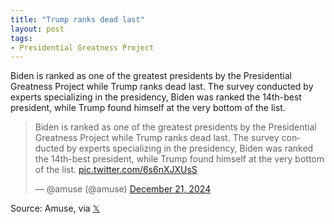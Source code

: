 ```yaml
---
title: "Trump ranks dead last"
layout: post
tags:
- Presidential Greatness Project
---
```


Biden is ranked as one of the greatest presidents by the Presidential Greatness Project while Trump ranks dead last. The survey conducted by experts specializing in the presidency, Biden was ranked the 14th-best president, while Trump found himself at the very bottom of the list.

<blockquote class="twitter-tweet"><p lang="en" dir="ltr">Biden is ranked as one of the greatest presidents by the Presidential Greatness Project while Trump ranks dead last. The survey conducted by experts specializing in the presidency, Biden was ranked the 14th-best president, while Trump found himself at the very bottom of the list. <a href="https://t.co/6s6nXJXUsS">pic.twitter.com/6s6nXJXUsS</a></p>&mdash; @amuse (@amuse) <a href="https://twitter.com/amuse/status/1870559804487524683?ref_src=twsrc%5Etfw">December 21, 2024</a></blockquote> <script async src="https://platform.twitter.com/widgets.js" charset="utf-8"></script>

Source: Amuse, via [𝕏](https://x.com)
